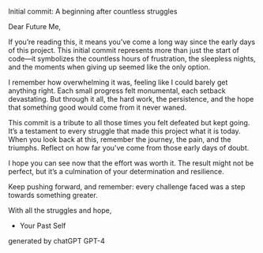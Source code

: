 Initial commit: A beginning after countless struggles

Dear Future Me,

If you’re reading this, it means you’ve come a long way since the early days of this project. This initial commit represents more than just the start of code—it symbolizes the countless hours of frustration, the sleepless nights, and the moments when giving up seemed like the only option.

I remember how overwhelming it was, feeling like I could barely get anything right. Each small progress felt monumental, each setback devastating. But through it all, the hard work, the persistence, and the hope that something good would come from it never waned.

This commit is a tribute to all those times you felt defeated but kept going. It’s a testament to every struggle that made this project what it is today. When you look back at this, remember the journey, the pain, and the triumphs. Reflect on how far you've come from those early days of doubt.

I hope you can see now that the effort was worth it. The result might not be perfect, but it’s a culmination of your determination and resilience. 

Keep pushing forward, and remember: every challenge faced was a step towards something greater.

With all the struggles and hope,

- Your Past Self

generated by chatGPT GPT-4
